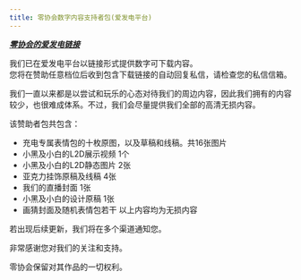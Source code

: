 ```yaml
---
title: 零协会数字内容支持者包(爱发电平台)
---
```


[***零协会的爱发电链接***](https://afdian.net/a/Limbus_zero)

我们已在爱发电平台以链接形式提供数字可下载内容。  
您将在赞助任意档位后收到包含下载链接的自动回复私信，请检查您的私信信箱。

我们一直以来都是以尝试和玩乐的心态对待我们的周边内容，因此我们拥有的内容较少，也很难成体系。不过，我们会尽量提供我们全部的高清无损内容。

该赞助者包共包含：
- 充电专属表情包的十枚原图，以及草稿和线稿。共16张图片
- 小黑及小白的L2D展示视频 1个
- 小黑及小白的L2D静态图片 2张
- 亚克力挂饰原稿及线稿 4张
- 我们的直播封面 1张
- 小黑及小白的设计原稿 1张
- 画猜封面及随机表情包若干
以上内容均为无损内容

若出现后续更新，我们将在多个渠道通知您。

非常感谢您对我们的关注和支持。

零协会保留对其作品的一切权利。